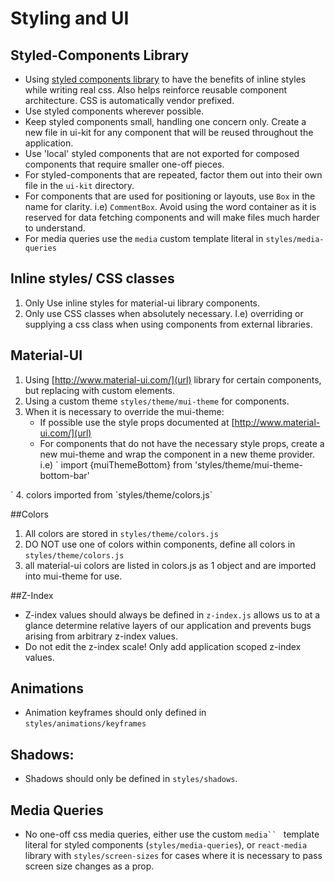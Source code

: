 # Styling and UI

## Styled-Components Library
- Using [styled components library](https://www.styled-components.com) to have
the benefits of inline styles while writing real css. Also helps reinforce reusable
component architecture. CSS is automatically vendor prefixed.
- Use styled components wherever possible.
- Keep styled components small, handling one concern only. Create a new file in
ui-kit for any component that will be reused throughout the application.
- Use 'local' styled components that are not exported for composed components that
require smaller one-off pieces.
- For styled-components that are repeated, factor them out into their own file
in the `ui-kit` directory.
- For components that are used for positioning or layouts, use `Box` in the name
for clarity. i.e) `CommentBox`. Avoid using the word container as it is reserved
for data fetching components and will make files much harder to understand.
- For media queries use the `media` custom template literal in `styles/media-queries`

## Inline styles/ CSS classes
1. Only Use inline styles for material-ui library components.
2. Only use CSS classes when absolutely necessary. I.e) overriding or supplying
a css class when using components from external libraries.

## Material-UI
1. Using [http://www.material-ui.com/](url) library for certain components, but
replacing with custom elements.
2. Using a custom theme `styles/theme/mui-theme` for components.
3. When it is necessary to override the mui-theme:
    - If possible use the style props documented at [http://www.material-ui.com/](url)
    - For components that
do not have the necessary style props, create a new mui-theme and
wrap the component in a new theme provider. i.e)
`
import {muiThemeBottom} from 'styles/theme/mui-theme-bottom-bar'
<MuiThemeProvider muiTheme={muiThemeBottom}>
  <BottomNavigationItem>
</MuiThemeProvider>`
4. colors imported from `styles/theme/colors.js`

##Colors
1. All colors are stored in `styles/theme/colors.js`
2. DO NOT use one of colors within components, define all colors in
`styles/theme/colors.js`
3. all material-ui colors are listed in colors.js as 1 object and are imported
into mui-theme for use.

##Z-Index
- Z-index values should always be defined in `z-index.js`
allows us to at a glance determine relative layers of our application and
prevents bugs arising from arbitrary z-index values.
- Do not edit the z-index
scale! Only add application scoped z-index values.

## Animations

- Animation keyframes should only defined in `styles/animations/keyframes`

## Shadows:

- Shadows should only be defined in `styles/shadows`.
## Media Queries
- No one-off css media queries, either use the custom `media`` ` template
literal for styled components (`styles/media-queries`), or `react-media` library
with `styles/screen-sizes` for cases where it is necessary to pass screen size
changes as a prop.
